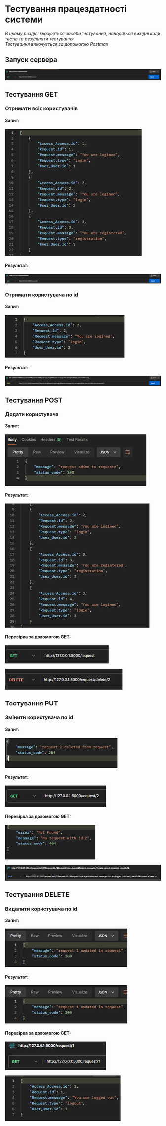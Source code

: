 # Тестування працездатності системи

*В цьому розділі вказуються засоби тестування, наводяться вихідні коди тестів та результати тестування.*  
*Тестування виконується за допомогою Postman*

## Запуск сервера

![](./photos/11.jpg)

## Тестування GET

### Отримати всіх користувачів

#### Запит:
![](./photos/2.jpg)

#### Результат:
![](./photos/3.jpg)

### Отримати користувача по id

#### Запит:
![](./photos/4.jpg)

#### Результат:
![](./photos/5.jpg)

## Тестування POST

### Додати користувача

#### Запит:
![](./photos/6.jpg)

#### Результат:
![](./photos/7.jpg)

#### Перевірка за допомогою GET:
![](./photos/8.jpg)

![](./photos/9.jpg)

## Тестування PUT

### Змінити користувача по id

#### Запит:
![](./photos/10.jpg)

#### Результат:
![](./photos/111.jpg)

#### Перевірка за допомогою GET:
![](./photos/12.jpg)

![](./photos/13.jpg)

## Тестування DELETE

### Видалити користувача по id

#### Запит:
![](./photos/14.jpg)

#### Результат:
![](./photos/15.jpg)

#### Перевірка за допомогою GET:
![](./photos/16.jpg)

![](./photos/17.jpg)
